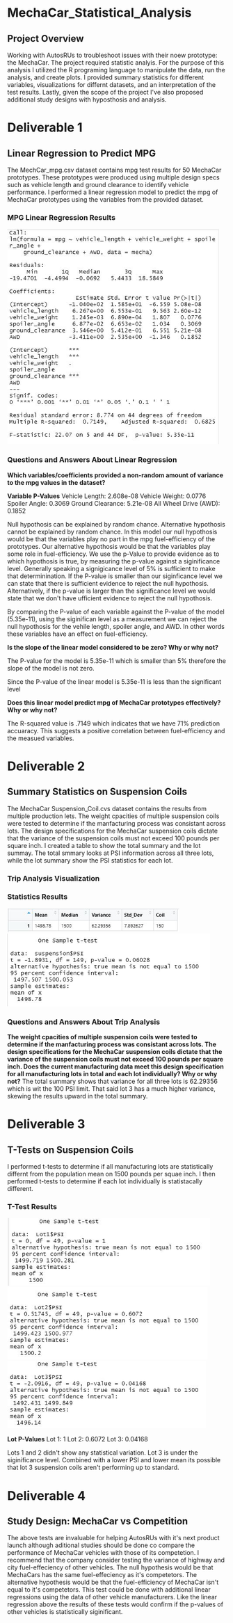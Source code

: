 # MechaCar_Statistical_Analysis

## Project Overview

Working with AutosRUs to troubleshoot issues with their noew prototype: the MechaCar. The project required statistic analyis. For the purpose of this analysis I utilized the R programing language to manipulate the data, run the analysis, and create plots. I provided summary statistics for different variables, visualizations for differnt datasets, and an interpretation of the test results. Lastly, given the scope of the project I've also proposed additional study designs with hyposthosis and analysis.

# Deliverable 1

## Linear Regression to Predict MPG

The MechCar_mpg.csv dataset contains mpg test results for 50 MechaCar prototypes. These prototypes were produced using multiple design specs such as vehicle length and ground clearance to identify vehicle performance. I performed a linear regression model to predict the mpg of MechaCar prototypes using the variables from the provided dataset.

### MPG Linear Regression Results
![linear_regression_summary](https://github.com/JovanHumphrey/MechaCar_Statistical_Analysis/blob/main/Images/linear_regression_summary.JPG)

### Questions and Answers About Linear Regression

<b>Which variables/coefficients provided a non-random amount of variance to the mpg values in the dataset?</b>

<b>Variable P-Values</b>
Vehicle Length: 2.608e-08
Vehicle Weight: 0.0776
Spoiler Angle: 0.3069
Ground Clearance: 5.21e-08
All Wheel Drive (AWD): 0.1852

Null hypothosis can be explained by random chance. Alternative hypothosis cannot be explained by random chance. In this model our null hypothosis would be that the variables play no part in the mpg fuel-efficiency of the prototypes. Our alternative hypothosis would be that the variables play some role in fuel-efficiency. We use the p-Value to provide evidence as to which hypothosis is true, by measuring the p-value against a siginificance level. Generally speaking a signigicance level of 5% is sufficient to make that determinination. If the P-value is smaller than our siginficance level we can state that there is sufficient evidence to reject the null hypothosis. Alternatively, if the p-value is larger than the significance level we would state that we don't have ufficient evidence to reject the null hypothosis.

By comparing the P-value of each variable against the P-value of the model (5.35e-11), using the siginifican level as a measurement we can reject the null hypothosis for the vehile length, spoiler angle, and AWD. In other words these variables have an effect on fuel-efficiency.

<b>Is the slope of the linear model considered to be zero? Why or why not?</b>

The P-value for the model is 5.35e-11 which is smaller than 5% therefore the slope of the model is not zero.

Since the P-value of the linear model is 5.35e-11 is less than the significant level

<b>Does this linear model predict mpg of MechaCar prototypes effectively? Why or why not?</b>

The R-squared value is .7149 which indicates that we have 71% prediction accuaracy. This suggests a positive correlation between fuel-efficiency and the measued variables. 


# Deliverable 2

## Summary Statistics on Suspension Coils

The MechaCar Suspension_Coil.cvs dataset contains the results from multiple production lets. The weight cpacities of multiple suspension coils were tested to determine if the manfacturing process was consistant across lots. The design specifications for the MechaCar suspension coils dictate that the variance of the suspension coils must not exceed 100 pounds per square inch. I created a table to show the total summary and the lot summay. The total smmary looks at PSI information across all three lots, while the lot summary show the PSI statistics for each lot.

### Trip Analysis Visualization

### Statistics Results
![total_summary](https://github.com/JovanHumphrey/MechaCar_Statistical_Analysis/blob/main/Images/total_summary.JPG)
![total_summary](https://github.com/JovanHumphrey/MechaCar_Statistical_Analysis/blob/main/Images/PSI_t_test.JPG)

### Questions and Answers About Trip Analysis

<b>The weight cpacities of multiple suspension coils were tested to determine if the manfacturing process was consistant across lots. The design specifications for the MechaCar suspension coils dictate that the variance of the suspension coils must not exceed 100 pounds per square inch. Does the current manufacturing data meet this design specification for all manufacturing lots in total and each lot individually? Why or why not?</b>
The total summary shows that variance for all three lots is 62.29356 which is wit the 100 PSI limit. That said lot 3 has a much higher variance, skewing the results upward in the total summary.

# Deliverable 3

## T-Tests on Suspension Coils

I performed t-tests to determine if all manufacturing lots are statistically differnt from the population mean on 1500 pounds per squae inch. I then performed t-tests to determine if each lot individually is statistacally different.

### T-Test Results
![lot1_t_test](https://github.com/JovanHumphrey/MechaCar_Statistical_Analysis/blob/main/Images/lot1_t_test.JPG)
![lot2_t_test](https://github.com/JovanHumphrey/MechaCar_Statistical_Analysis/blob/main/Images/lot2_t_test.JPG)
![lot3_t_test](https://github.com/JovanHumphrey/MechaCar_Statistical_Analysis/blob/main/Images/lot3_t_test.JPG)

<b>Lot P-Values</b>
Lot 1: 1 
Lot 2: 0.6072
Lot 3: 0.04168

Lots 1 and 2 didn't show any statistical variation. Lot 3 is under the siginificance level. Combined with a lower PSI and lower mean its possible that lot 3 suspension coils aren't performing up to standard.

# Deliverable 4

## Study Design: MechaCar vs Competition

The above tests are invaluable for helping AutosRUs with it's next product launch although aditional studies should be done co compare the performance of MechaCar vehicles with those of its competetion. I recommend that the company consider testing the variance of highway and city fuel-effeciency of other vehicles. The null hypothesis would be that MechaCars has the same fuel-effeciency as it's competetors. The alternative hypothesis would be that the fuel-efficiency of MechaCar isn't equal to it's competetors. This test could be done with additional linear regressions using the data of other vehicle manufacturers. Like the linear regression above the results of these tests would confirm if the p-values of other vehicles is statistically siginificant.